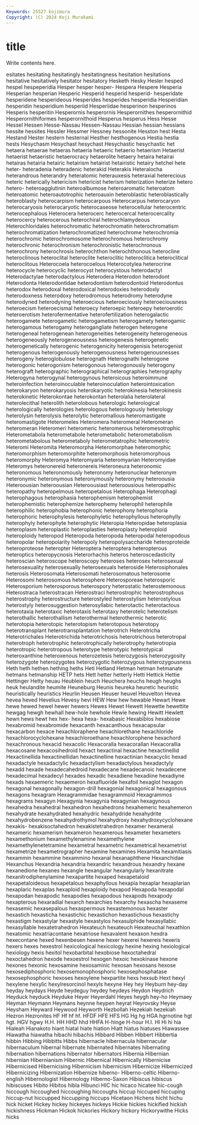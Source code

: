 ```yaml
---
Keywords: 25527 kojimura
Copyright: (C) 2024 Koji Murakami
---
```


# title

Write contents here.



esitates hesitating hesitatingly hesitatingness hesitation hesitations hesitative hesitatively hesitator
hesitatory Hesketh Hesky Hesler hesped hespel hespeperidia Hesper hesper hesper-
Hespera Hespere Hesperia Hesperian hesperian Hesperic Hesperid hesperid hesperid- hesperidate
hesperidene hesperideous Hesperides hesperides hesperidia Hesperidian hesperidin hesperidium hesperiid Hesperiidae
hesperinon hesperinos Hesperis hesperitin Hesperornis hesperornis Hesperornithes hesperornithid Hesperornithiformes hesperornithoid
Hesperus hesperus Hess Hesse Hessel Hessen Hesse-Nassau Hessen-Nassau Hessian hessian
hessians hessite hessites Hessler Hessmer Hessney hessonite Hesston hest Hesta
Hestand Hester hestern hesternal Hesther hesthogenous Hestia hestia hests Hesychasm
Hesychast hesychast Hesychastic hesychastic het hetaera hetaerae hetaeras hetaeria hetaeric
hetaerio hetaerism Hetaerist hetaerist hetaeristic hetaerocracy hetaerolite hetaery hetaira hetairai
hetairas hetairia hetairic hetairism hetairist hetairistic hetairy hetchel hete heter-
heteradenia heteradenic heterakid Heterakis Heteralocha heterandrous heterandry heteratomic heterauxesis heteraxial
heterecious heteric heterically hetericism hetericist heterism heterization heterize hetero hetero-
heteroagglutinin heteroalbumose heteroaromatic heteroatom heteroatomic heteroautotrophic heteroauxin heteroblastic heteroblastically heteroblasty
heterocarpism heterocarpous Heterocarpus heterocaryon heterocaryosis heterocaryotic heterocaseose heterocellular heterocentric heterocephalous
Heterocera heterocerc heterocercal heterocercality heterocercy heterocerous heterochiral heterochlamydeous Heterochloridales heterochromatic
heterochromatin heterochromatism heterochromatization heterochromatized heterochrome heterochromia heterochromic heterochromosome heterochromous heterochromy
heterochronic heterochronism heterochronistic heterochronous heterochrony heterochrosis heterochthon heterochthonous heterocline heteroclinous
heteroclital heteroclite heteroclitic heteroclitica heteroclitical heteroclitous Heterocoela heterocoelous Heterocotylea heterocrine
heterocycle heterocyclic heterocyst heterocystous heterodactyl Heterodactylae heterodactylous Heterodera Heterodon heterodont
Heterodonta Heterodontidae heterodontism heterodontoid Heterodontus heterodox heterodoxal heterodoxical heterodoxies heterodoxly
heterodoxness heterodoxy heterodromous heterodromy heterodyne heterodyned heterodyning heteroecious heteroeciously heteroeciousness
heteroecism heteroecismal heteroecy heteroepic heteroepy heteroerotic heteroerotism heterofermentative heterofertilization heterogalactic
heterogamete heterogametic heterogametism heterogamety heterogamic heterogamous heterogamy heterogangliate heterogen heterogene
heterogeneal heterogenean heterogeneities heterogeneity heterogeneous heterogeneously heterogeneousness heterogenesis heterogenetic heterogenetically
heterogenic heterogenicity heterogenisis heterogenist heterogenous heterogenously heterogenousness heterogenousnesses heterogeny heteroglobulose
heterognath Heterognathi heterogone heterogonic heterogonism heterogonous heterogonously heterogony heterograft heterographic
heterographical heterographies heterography Heterogyna heterogynal heterogynous heteroicous heteroimmune heteroinfection heteroinoculable
heteroinoculation heterointoxication heterokaryon heterokaryosis heterokaryotic heterokinesia heterokinesis heterokinetic Heterokontae heterokontan
heterolalia heterolateral heterolecithal heterolith heterolobous heterologic heterological heterologically heterologies heterologous
heterologously heterology heterolysin heterolysis heterolytic heteromallous heteromastigate heteromastigote Heteromeles Heteromera
heteromeral Heteromeran heteromeran Heteromeri heteromeric heteromerous heteromesotrophic Heterometabola heterometabole heterometabolic
heterometabolism heterometabolous heterometaboly heterometatrophic heterometric Heteromi Heteromita Heteromorpha Heteromorphae heteromorphic
heteromorphism heteromorphite heteromorphosis heteromorphous heteromorphy Heteromya Heteromyaria heteromyarian Heteromyidae Heteromys
heteronereid heteronereis Heteroneura heteronomic heteronomous heteronomously heteronomy heteronuclear heteronym heteronymic
heteronymous heteronymously heteronymy heteroousia Heteroousian heteroousian Heteroousiast heteroousious heteropathic heteropathy
heteropelmous heteropetalous Heterophaga Heterophagi heterophagous heterophasia heterophemism heterophemist heterophemistic heterophemize
heterophemy heterophil heterophile heterophilic heterophobia heterophonic heterophony heterophoria heterophoric heterophylesis
heterophyletic heterophyllous heterophylly heterophyly heterophyte heterophytic Heteropia Heteropidae heteroplasia heteroplasm
heteroplastic heteroplasties heteroplasty heteroploid heteroploidy heteropod Heteropoda heteropoda heteropodal heteropodous
heteropolar heteropolarity heteropoly heteropolysaccharide heteroproteide heteroproteose heteropter Heteroptera heteroptera heteropterous
heteroptics heteropycnosis Heterorhachis heteros heteroscedasticity heteroscian heteroscope heteroscopy heteroses heterosex
heterosexual heterosexuality heterosexually heterosexuals heteroside Heterosiphonales heterosis Heterosomata Heterosomati heterosomatous
heterosome Heterosomi heterosomous heterosphere Heterosporeae heterosporic Heterosporium heterosporous heterospory heterostatic
heterostemonous Heterostraca heterostracan Heterostraci heterostrophic heterostrophous heterostrophy heterostructure heterostyled heterostylism
heterostylous heterostyly heterosuggestion heterosyllabic heterotactic heterotactous heterotaxia heterotaxic heterotaxis heterotaxy
heterotelic heterotelism heterothallic heterothallism heterothermal heterothermic heterotic heterotopia heterotopic heterotopism
heterotopous heterotopy heterotransplant heterotransplantation heterotrich Heterotricha Heterotrichales Heterotrichida heterotrichosis heterotrichous
heterotropal heterotroph heterotrophic heterotrophically heterotrophy heterotropia heterotropic heterotropous heterotype heterotypic
heterotypical heteroxanthine heteroxenous heterozetesis heterozygosis heterozygosity heterozygote heterozygotes heterozygotic heterozygous
heterozygousness Heth heth hethen hething heths Heti Hetland Hetman hetman
hetmanate hetmans hetmanship HETP hets Hett hetter hetterly Hetti Hettick
Hettie Hettinger Hetty heuau Heublein heuch Heuchera heuchs heugh heughs
heuk heulandite heumite Heuneburg Heunis heureka heuretic heuristic heuristically heuristics
Heurlin Heusen Heuser heuvel Heuvelton Hevea hevea heved Hevelius Hevesy
hevi HEW Hew hew hewable Hewart Hewe hewe hewed hewel
hewer hewers Hewes Hewet Hewett Hewette hewettite hewgag hewgh hewhall
hew-hole hewhole Hewie hewing Hewitt Hewlett hewn hews hewt hex
hex- hexa hexa- hexabasic Hexabiblos hexabiose hexabromid hexabromide hexacanth hexacanthous
hexacapsular hexacarbon hexace hexachloraphene hexachlorethane hexachloride hexachlorocyclohexane hexachloroethane hexachlorophene hexachord
hexachronous hexacid hexacolic Hexacoralla hexacorallan Hexacorallia hexacosane hexacosihedroid hexact hexactinal
hexactine hexactinellid Hexactinellida hexactinellidan hexactinelline hexactinian hexacyclic hexad hexadactyle hexadactylic
hexadactylism hexadactylous hexadactyly hexadd hexade hexadecahedroid hexadecane hexadecanoic hexadecene hexadecimal
hexadecyl hexades hexadic hexadiene hexadiine hexadiyne hexads hexaemeric hexaemeron hexafluoride
hexafoil hexaglot hexagon hexagonal hexagonally hexagon-drill hexagonial hexagonical hexagonous hexagons
hexagram Hexagrammidae hexagrammoid Hexagrammos hexagrams hexagyn Hexagynia hexagynia hexagynian hexagynous
hexahedra hexahedral hexahedron hexahedrons hexahemeric hexahemeron hexahydrate hexahydrated hexahydric hexahydride
hexahydrite hexahydrobenzene hexahydrothymol hexahydroxy hexahydroxycyclohexane hexakis- hexakisoctahedron hexakistetrahedron hexamer hexameral
hexameric hexamerism hexameron hexamerous hexameter hexameters hexamethonium hexamethylenamine hexamethylene hexamethylenetetramine
hexametral hexametric hexametrical hexametrist hexametrize hexametrographer hexamine hexamines Hexamita hexamitiasis
hexammin hexammine hexammino hexanal hexanaphthene Hexanchidae Hexanchus Hexandria hexandria hexandric
hexandrous hexandry hexane hexanedione hexanes hexangle hexangular hexangularly hexanitrate hexanitrodiphenylamine
hexapartite hexaped hexapetaloid hexapetaloideous hexapetalous hexaphyllous hexapla hexaplar hexaplarian hexaplaric
hexaplas hexaploid hexaploidy hexapod Hexapoda hexapodal hexapodan hexapodic hexapodies hexapodous
hexapods hexapody hexapterous hexaradial hexarch hexarchies hexarchy hexascha hexaseme hexasemic
hexasepalous hexaspermous hexastemonous hexaster hexastich hexasticha hexastichic hexastichon hexastichous hexastichy
hexastigm hexastylar hexastyle hexastylos hexasulphide hexasyllabic hexasyllable hexatetrahedron Hexateuch hexateuch
Hexateuchal hexathlon hexatomic hexatriacontane hexatriose hexavalent hexaxon hexdra hexecontane hexed
hexenbesen hexene hexer hexerei hexereis hexeris hexers hexes hexestrol hexicological
hexicology hexine hexing hexiological hexiology hexis hexitol hexobarbital hexobiose hexoctahedral
hexoctahedron hexode hexoestrol hexogen hexoic hexokinase hexone hexones hexonic hexosamine
hexosaminic hexosan hexosans hexose hexosediphosphoric hexosemonophosphoric hexosephosphatase hexosephosphoric hexoses hexoylene
hexpartite hexs hexsub Hext hexyl hexylene hexylic hexylresorcinol hexyls hexyne
Hey hey Heyburn hey-day heyday heydays Heyde heydeguy heydey heydeys
Heydon Heydrich Heyduck heyduck Heyduke Heyer Heyerdahl Heyes heygh hey-ho
Heymaey Heyman Heymann Heymans heynne heypen heyrat Heyrovsky Heyse Heysham
Heyward Heywood Heyworth Hezbollah Hezekiah hezekiah Hezron Hezronites HF Hf
hf hf. HFDF HFE HFS HG Hg hg HGA hgrnotine
hgt hgt. HGV hgwy H.H. HH HHD hhd HHFA H-hinge
H-hour H.I. HI Hi hi hia Hialeah Hianakoto hiant hiatal
hiate hiation Hiatt hiatus hiatuses Hiawassee Hiawatha hiawatha hibachi hibachis
Hibbard Hibben Hibbert Hibbertia hibbin Hibbing Hibbitts Hibbs hibernacle hibernacula
hibernacular hibernaculum hibernal hibernate hibernated hibernates hibernating hibernation hibernations hibernator
hibernators Hibernia Hibernian hibernian Hibernianism Hibernic Hibernical Hibernically Hibernicise Hibernicised
Hibernicising Hibernicism hibernicism Hibernicize Hibernicized Hibernicizing Hibernization Hibernize hiberno- Hiberno-celtic
Hiberno-english Hibernologist Hibernology Hiberno-Saxon Hibiscus hibiscus hibiscuses Hibito Hibitos hibla
Hibunci HIC hic hicaco hicatee hic-cough hiccough hiccoughed hiccoughing hiccoughs
hiccup hiccuped hiccuping hiccup-nut hiccupped hiccupping hiccups Hicetaon Hichens hicht
hichu hick hicket Hickey hickey hickeyes hickeys Hickie hickies hickified
hickish hickishness Hickman Hickok hickories Hickory hickory Hickorywithe Hicks hicks
